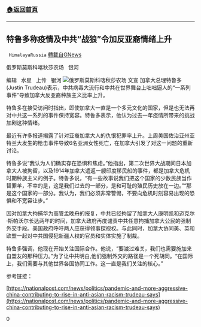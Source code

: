 ###  [:house:返回首頁](https://github.com/ourhimalayas/txt)
---

## 特鲁多称疫情及中共“战狼”令加反亚裔情绪上升
` HimalayaRussia` [轉載自GNews](https://gnews.org/zh-hans/1015898/)

俄罗斯莫斯科喀秋莎农场   银河

编辑   水星   上传   银河
![]()![](https://cdn.discordapp.com/attachments/820270844600909864/823857346186838016/PicsArt_03-23-05.53.40.jpg)俄罗斯莫斯科喀秋莎农场 文宣
加拿大总理特鲁多(Justin Trudeau)表示，中共病毒大流行和中共在世界舞台上咄咄逼人的“一系列事件”导致加拿大反亚裔种族主义比率上升。

特鲁多在接受访问时指出，即使加拿大一直是一个多元文化的国家，但是也无法再对中共这一系列的事件保持宽容。特鲁多表示，他认为过去一年疫情所带来的挑战加剧这种情绪。

最近有许多报道揭露了针对亚裔加拿大人的仇恨犯罪率上升。上周美国佐治亚州亚特兰大发生的枪击事件导致6名亚洲女性死亡，在加拿大引发了对这一问题的重新讨论。

特鲁多说“我认为人们确实存在恐惧和焦虑。”他指出，第二次世界大战期间日本加拿大人被拘留，以及1914年加拿大遣返一艘印度移民船的事件，都是加拿大危机时期种族主义的例子。特鲁多说，“有一些故事说我们把这个国家的少数民族当作替罪羊，不幸的是，这是我们过去的一部分，是和可耻的殖民历史放在一边。”“那是这个国家的一部分。我认为，我们必须非常警惕，不要向危机时刻容易出现的恐惧和不宽容让步。”

因对加拿大拘捕华为高管孟晚舟的报复，中共已经拘留了加拿大人康明凯和迈克尔·斯帕沃尔长达两年的时间，加拿大政府再度谴责中共任意拘捕加拿大公民的强制外交手段。美国政府呼吁两人应获得领事探视权。与此同时，加拿大协同美、英和欧盟一起对中共国侵犯新疆人权的官员和实体实施了制裁。

特鲁多强调，他现在开始关注国际合作。他说，“要渡过难关，我们也需要施加来自盟友的那种压力。”为了让中共明白,他们强制外交的路径是一个死胡同。“在国际上，我们需要与其他世界各国协同工作。这一直是我们关注的核心。”

参考链接：

[https://nationalpost.com/news/politics/pandemic-and-more-aggressive-china-contributing-to-rise-in-anti-asian-racism-trudeau-says](https://nationalpost.com/news/politics/pandemic-and-more-aggressive-china-contributing-to-rise-in-anti-asian-racism-trudeau-says)

0

